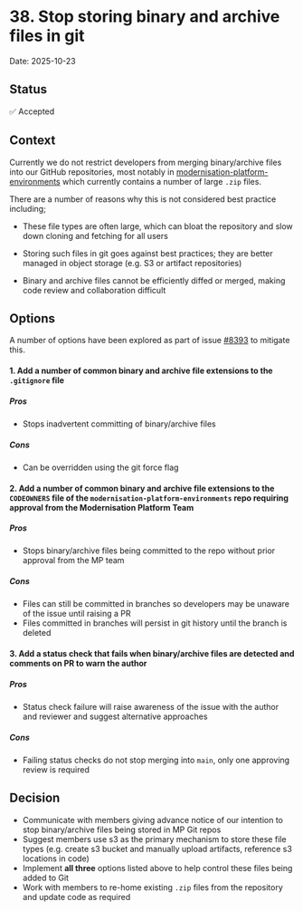 # 38. Stop storing binary and archive files in git

Date: 2025-10-23

## Status

✅ Accepted

## Context

Currently we do not restrict developers from merging binary/archive files into our GitHub repositories, most notably in [modernisation-platform-environments](https://github.com/ministryofjustice/modernisation-platform-environments) which currently contains a number of large `.zip` files.

There are a number of reasons why this is not considered best practice including;

- These file types are often large, which can bloat the repository and slow down cloning and fetching for all users

- Storing such files in git goes against best practices; they are better managed in object storage (e.g. S3 or artifact repositories)

- Binary and archive files cannot be efficiently diffed or merged, making code review and collaboration difficult

## Options

A number of options have been explored as part of issue [#8393](https://github.com/ministryofjustice/modernisation-platform/issues/8393) to mitigate this.

#### 1. Add a number of common binary and archive file extensions to the `.gitignore` file

##### Pros 
    
- Stops inadvertent committing of binary/archive files

##### Cons

- Can be overridden using the git force flag

#### 2. Add a number of common binary and archive file extensions to the `CODEOWNERS` file of the `modernisation-platform-environments` repo requiring approval from the Modernisation Platform Team

##### Pros 
    
- Stops binary/archive files being committed to the repo without prior approval from the MP team

##### Cons

- Files can still be committed in branches so developers may be unaware of the issue until raising a PR
- Files committed in branches will persist in git history until the branch is deleted

#### 3. Add a status check that fails when binary/archive files are detected and comments on PR to warn the author

##### Pros 
    
- Status check failure will raise awareness of the issue with the author and reviewer and suggest alternative approaches

##### Cons

- Failing status checks do not stop merging into `main`, only one approving review is required


## Decision

- Communicate with members giving advance notice of our intention to stop binary/archive files being stored in MP Git repos 
- Suggest members use s3 as the primary mechanism to store these file types (e.g. create s3 bucket and manually upload artifacts, reference s3 locations in code)
- Implement **all three** options listed above to help control these files being added to Git
- Work with members to re-home existing `.zip` files from the repository and update code as required